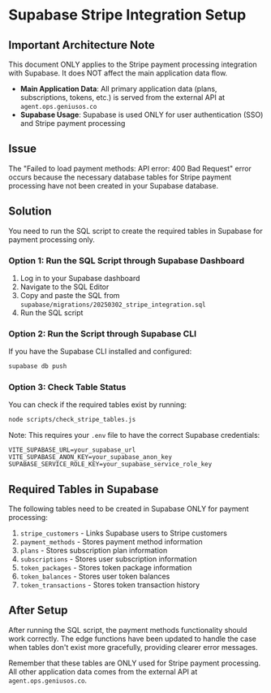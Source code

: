 # Supabase Stripe Integration Setup

## Important Architecture Note

This document ONLY applies to the Stripe payment processing integration with Supabase. It does NOT affect the main application data flow.

- **Main Application Data**: All primary application data (plans, subscriptions, tokens, etc.) is served from the external API at `agent.ops.geniusos.co`
- **Supabase Usage**: Supabase is used ONLY for user authentication (SSO) and Stripe payment processing

## Issue

The "Failed to load payment methods: API error: 400 Bad Request" error occurs because the necessary database tables for Stripe payment processing have not been created in your Supabase database.

## Solution

You need to run the SQL script to create the required tables in Supabase for payment processing only.

### Option 1: Run the SQL Script through Supabase Dashboard

1. Log in to your Supabase dashboard
2. Navigate to the SQL Editor
3. Copy and paste the SQL from `supabase/migrations/20250302_stripe_integration.sql`
4. Run the SQL script

### Option 2: Run the Script through Supabase CLI

If you have the Supabase CLI installed and configured:

```bash
supabase db push
```

### Option 3: Check Table Status

You can check if the required tables exist by running:

```bash
node scripts/check_stripe_tables.js
```

Note: This requires your `.env` file to have the correct Supabase credentials:

```
VITE_SUPABASE_URL=your_supabase_url
VITE_SUPABASE_ANON_KEY=your_supabase_anon_key
SUPABASE_SERVICE_ROLE_KEY=your_supabase_service_role_key
```

## Required Tables in Supabase

The following tables need to be created in Supabase ONLY for payment processing:

1. `stripe_customers` - Links Supabase users to Stripe customers
2. `payment_methods` - Stores payment method information
3. `plans` - Stores subscription plan information
4. `subscriptions` - Stores user subscription information
5. `token_packages` - Stores token package information
6. `token_balances` - Stores user token balances
7. `token_transactions` - Stores token transaction history

## After Setup

After running the SQL script, the payment methods functionality should work correctly. The edge functions have been updated to handle the case when tables don't exist more gracefully, providing clearer error messages.

Remember that these tables are ONLY used for Stripe payment processing. All other application data comes from the external API at `agent.ops.geniusos.co`.
